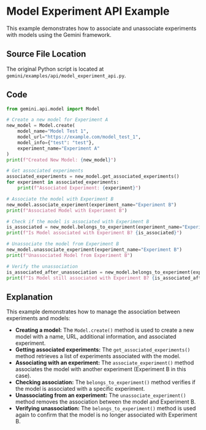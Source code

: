 # Model Experiment API Example

This example demonstrates how to associate and unassociate experiments with models using the Gemini framework.

## Source File Location

The original Python script is located at `gemini/examples/api/model_experiment_api.py`.

## Code

```python
from gemini.api.model import Model

# Create a new model for Experiment A
new_model = Model.create(
    model_name="Model Test 1",
    model_url="https://example.com/model_test_1",
    model_info={"test": "test"},
    experiment_name="Experiment A"
)
print(f"Created New Model: {new_model}")

# Get associated experiments
associated_experiments = new_model.get_associated_experiments()
for experiment in associated_experiments:
    print(f"Associated Experiment: {experiment}")

# Associate the model with Experiment B
new_model.associate_experiment(experiment_name="Experiment B")
print(f"Associated Model with Experiment B")

# Check if the model is associated with Experiment B
is_associated = new_model.belongs_to_experiment(experiment_name="Experiment B")
print(f"Is Model associated with Experiment B? {is_associated}")

# Unassociate the model from Experiment B
new_model.unassociate_experiment(experiment_name="Experiment B")
print(f"Unassociated Model from Experiment B")

# Verify the unassociation
is_associated_after_unassociation = new_model.belongs_to_experiment(experiment_name="Experiment B")
print(f"Is Model still associated with Experiment B? {is_associated_after_unassociation}")
```

## Explanation

This example demonstrates how to manage the association between experiments and models:

*   **Creating a model:** The `Model.create()` method is used to create a new model with a name, URL, additional information, and associated experiment.
*   **Getting associated experiments:** The `get_associated_experiments()` method retrieves a list of experiments associated with the model.
*   **Associating with an experiment:** The `associate_experiment()` method associates the model with another experiment (Experiment B in this case).
*   **Checking association:** The `belongs_to_experiment()` method verifies if the model is associated with a specific experiment.
*   **Unassociating from an experiment:** The `unassociate_experiment()` method removes the association between the model and Experiment B.
*   **Verifying unassociation:** The `belongs_to_experiment()` method is used again to confirm that the model is no longer associated with Experiment B.
